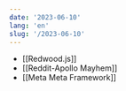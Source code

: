 ```yaml
---
date: '2023-06-10'
lang: 'en'
slug: '/2023-06-10'
---
```


- [[Redwood.js]]
- [[Reddit-Apollo Mayhem]]
- [[Meta Meta Framework]]
